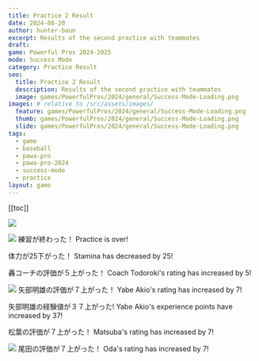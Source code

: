 ```yaml
---
title: Practice 2 Result
date: 2024-08-20
author: hunter-baun
excerpt: Results of the second practice with teammates
draft: 
game: Powerful Pros 2024-2025
mode: Success Mode
category: Practice Result
seo:
  title: Practice 2 Result
  description: Results of the second practice with teammates
  image: games/PowerfulPros/2024/general/Success-Mode-Loading.png
images: # relative to /src/assets/images/
  feature: games/PowerfulPros/2024/general/Success-Mode-Loading.png
  thumb: games/PowerfulPros/2024/general/Success-Mode-Loading.png
  slide: games/PowerfulPros/2024/general/Success-Mode-Loading.png
tags:
  - game
  - baseball
  - pawa-pro
  - pawa-pro-2024
  - success-mode
  - practice
layout: game
---
```

[[toc]]
<article class="prose max-w-xl lg:max-w-4xl lg:prose-lg">

![](/assets/images/games/PowerfulPros/2024/SuccessMode/Play/Practices/2/1.png)

![](/assets/images/games/PowerfulPros/2024/SuccessMode/Play/Practices/2/3.png)
練習が終わった！
Practice is over!

体力が25下がった！
Stamina has decreased by 25!

轟コーチの評価が５上がった！
Coach Todoroki's rating has increased by 5!

![](/assets/images/games/PowerfulPros/2024/SuccessMode/Play/Practices/2/4.png)
矢部明雄の評価が７上がった！
Yabe Akio's rating has increased by 7!

矢部明雄の経験値が３７上がった!
Yabe Akio's experience points have increased by 37!

松葉の評価が７上がった！
Matsuba's rating has increased by 7!

![](/assets/images/games/PowerfulPros/2024/SuccessMode/Play/Practices/2/5.png)
尾田の評価が７上がった！
Oda's rating has increased by 7!

</article>